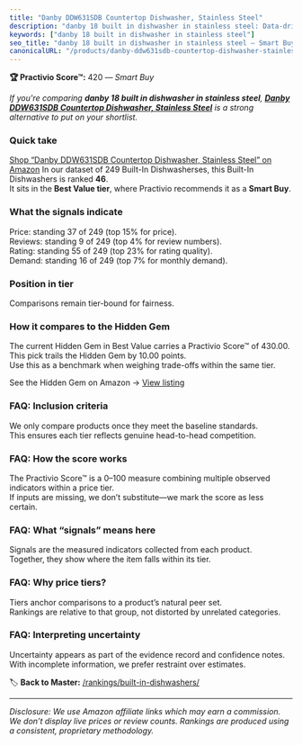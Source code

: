 ```yaml
---
title: "Danby DDW631SDB Countertop Dishwasher, Stainless Steel"
description: "danby 18 built in dishwasher in stainless steel: Data-driven within Best Value ranking using the Practivio Score™. Positioned by quality, value, demand, findab…"
keywords: ["danby 18 built in dishwasher in stainless steel"]
seo_title: "danby 18 built in dishwasher in stainless steel — Smart Buy Best Value (2025)"
canonicalURL: "/products/danby-ddw631sdb-countertop-dishwasher-stainless-steel-B075J3BD2C/"
---
```


**🏆 Practivio Score™:** 420 — _Smart Buy_


*If you're comparing **danby 18 built in dishwasher in stainless steel**, **[Danby DDW631SDB Countertop Dishwasher, Stainless Steel](https://www.amazon.com/dp/B075J3BD2C?tag=practivio-20)** is a strong alternative to put on your shortlist.*
### Quick take
[Shop “Danby DDW631SDB Countertop Dishwasher, Stainless Steel” on Amazon](https://www.amazon.com/dp/B075J3BD2C?tag=practivio-20)
In our dataset of 249 Built-In Dishwasherses, this Built-In Dishwashers is ranked **46**.  
It sits in the **Best Value tier**, where Practivio recommends it as a **Smart Buy**.

### What the signals indicate
Price: standing 37 of 249 (top 15% for price).  
Reviews: standing 9 of 249 (top 4% for review numbers).  
Rating: standing 55 of 249 (top 23% for rating quality).  
Demand: standing 16 of 249 (top 7% for monthly demand).

### Position in tier
Comparisons remain tier-bound for fairness.

### How it compares to the Hidden Gem
The current Hidden Gem in Best Value carries a Practivio Score™ of 430.00.  
This pick trails the Hidden Gem by 10.00 points.  
Use this as a benchmark when weighing trade-offs within the same tier.  

See the Hidden Gem on Amazon → [View listing](https://www.amazon.com/dp/B09ST4M8VF?tag=practivio-20)

### FAQ: Inclusion criteria
We only compare products once they meet the baseline standards.  
This ensures each tier reflects genuine head-to-head competition.

### FAQ: How the score works
The Practivio Score™ is a 0–100 measure combining multiple observed indicators within a price tier.  
If inputs are missing, we don’t substitute—we mark the score as less certain.

### FAQ: What “signals” means here
Signals are the measured indicators collected from each product.  
Together, they show where the item falls within its tier.

### FAQ: Why price tiers?
Tiers anchor comparisons to a product’s natural peer set.  
Rankings are relative to that group, not distorted by unrelated categories.

### FAQ: Interpreting uncertainty
Uncertainty appears as part of the evidence record and confidence notes.  
With incomplete information, we prefer restraint over estimates.


🏷️ **Back to Master:** [/rankings/built-in-dishwashers/](/rankings/built-in-dishwashers/)

---
_Disclosure: We use Amazon affiliate links which may earn a commission. We don’t display live prices or review counts. Rankings are produced using a consistent, proprietary methodology._
